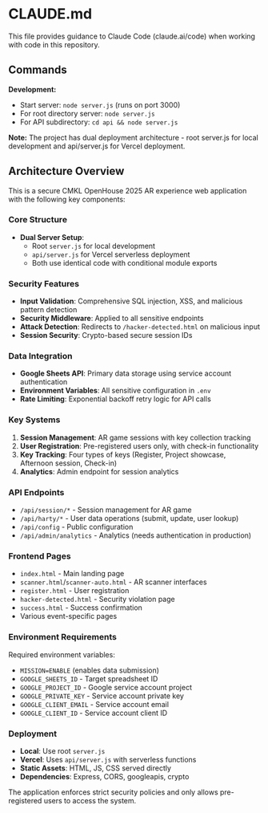 # CLAUDE.md

This file provides guidance to Claude Code (claude.ai/code) when working with code in this repository.

## Commands

**Development:**
- Start server: `node server.js` (runs on port 3000)
- For root directory server: `node server.js`
- For API subdirectory: `cd api && node server.js`

**Note:** The project has dual deployment architecture - root server.js for local development and api/server.js for Vercel deployment.

## Architecture Overview

This is a secure CMKL OpenHouse 2025 AR experience web application with the following key components:

### Core Structure
- **Dual Server Setup**: 
  - Root `server.js` for local development 
  - `api/server.js` for Vercel serverless deployment
  - Both use identical code with conditional module exports

### Security Features
- **Input Validation**: Comprehensive SQL injection, XSS, and malicious pattern detection
- **Security Middleware**: Applied to all sensitive endpoints
- **Attack Detection**: Redirects to `/hacker-detected.html` on malicious input
- **Session Security**: Crypto-based secure session IDs

### Data Integration
- **Google Sheets API**: Primary data storage using service account authentication
- **Environment Variables**: All sensitive configuration in `.env`
- **Rate Limiting**: Exponential backoff retry logic for API calls

### Key Systems
1. **Session Management**: AR game sessions with key collection tracking
2. **User Registration**: Pre-registered users only, with check-in functionality  
3. **Key Tracking**: Four types of keys (Register, Project showcase, Afternoon session, Check-in)
4. **Analytics**: Admin endpoint for session analytics

### API Endpoints
- `/api/session/*` - Session management for AR game
- `/api/harty/*` - User data operations (submit, update, user lookup)
- `/api/config` - Public configuration
- `/api/admin/analytics` - Analytics (needs authentication in production)

### Frontend Pages
- `index.html` - Main landing page
- `scanner.html`/`scanner-auto.html` - AR scanner interfaces
- `register.html` - User registration
- `hacker-detected.html` - Security violation page
- `success.html` - Success confirmation
- Various event-specific pages

### Environment Requirements
Required environment variables:
- `MISSION=ENABLE` (enables data submission)
- `GOOGLE_SHEETS_ID` - Target spreadsheet ID
- `GOOGLE_PROJECT_ID` - Google service account project
- `GOOGLE_PRIVATE_KEY` - Service account private key  
- `GOOGLE_CLIENT_EMAIL` - Service account email
- `GOOGLE_CLIENT_ID` - Service account client ID

### Deployment
- **Local**: Use root `server.js` 
- **Vercel**: Uses `api/server.js` with serverless functions
- **Static Assets**: HTML, JS, CSS served directly
- **Dependencies**: Express, CORS, googleapis, crypto

The application enforces strict security policies and only allows pre-registered users to access the system.